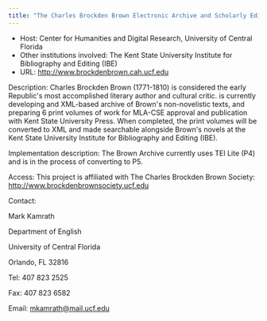 ```yaml
---
title: "The Charles Brockden Brown Electronic Archive and Scholarly Edition"
---
```












* Host: Center for Humanities and Digital Research, University of Central Florida
* Other institutions involved: The Kent State University Institute for Bibliography and Editing (IBE)
* URL: <http://www.brockdenbrown.cah.ucf.edu>



Description:
 Charles Brockden Brown (1771-1810) is considered the early Republic's most accomplished
 literary author and cultural critic. is currently developing and XML-based archive
 of Brown's non-novelistic texts, and preparing 6 print volumes of work for MLA-CSE
 approval and publication with Kent State University Press. When completed, the print
 volumes will be converted to XML and made searchable alongside Brown's novels at the
 Kent State University Institute for Bibliography and Editing (IBE). 



Implementation description:
 The Brown Archive currently uses TEI Lite (P4) and is in the process of converting
 to P5. 



Access:
 This project is affiliated with The Charles Brockden Brown Society: <http://www.brockdenbrownsociety.ucf.edu>



Contact: 



Mark Kamrath


Department of English


University of Central Florida


Orlando, FL 32816


Tel: 407 823 2525


Fax: 407 823 6582


Email: [mkamrath@mail.ucf.edu](mailto:mkamrath@mail.ucf.edu)





